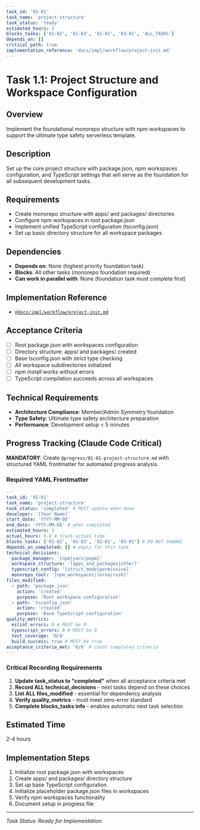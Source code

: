 ```yaml
---
task_id: '01-01'
task_name: 'project-structure'
task_status: 'ready'
estimated_hours: 3
blocks_tasks: ['01-02', '01-03', '02-01', '03-01', 'ALL_TASKS']
depends_on: []
critical_path: true
implementation_reference: 'docs/impl/workflow/project-init.md'
---
```


# Task 1.1: Project Structure and Workspace Configuration

## Overview

Implement the foundational monorepo structure with npm workspaces to support the ultimate type safety serverless template.

## Description

Set up the core project structure with package.json, npm workspaces configuration, and TypeScript settings that will serve as the foundation for all subsequent development tasks.

## Requirements

- Create monorepo structure with apps/ and packages/ directories
- Configure npm workspaces in root package.json
- Implement unified TypeScript configuration (tsconfig.json)
- Set up basic directory structure for all workspace packages

## Dependencies

- **Depends on**: None (highest priority foundation task)
- **Blocks**: All other tasks (monorepo foundation required)
- **Can work in parallel with**: None (foundation task must complete first)

## Implementation Reference

- [`@docs/impl/workflow/project-init.md`](../docs/impl/workflow/project-init.md)

## Acceptance Criteria

- [ ] Root package.json with workspaces configuration
- [ ] Directory structure: apps/ and packages/ created
- [ ] Base tsconfig.json with strict type checking
- [ ] All workspace subdirectories initialized
- [ ] npm install works without errors
- [ ] TypeScript compilation succeeds across all workspaces

## Technical Requirements

- **Architecture Compliance**: Member/Admin Symmetry foundation
- **Type Safety**: Ultimate type safety architecture preparation
- **Performance**: Development setup < 5 minutes

## Progress Tracking (Claude Code Critical)

**MANDATORY**: Create `@progress/01-01-project-structure.md` with structured YAML frontmatter for automated progress analysis.

### Required YAML Frontmatter

```yaml
---
task_id: '01-01'
task_name: 'project-structure'
task_status: 'completed' # MUST update when done
developer: '[Your Name]'
start_date: 'YYYY-MM-DD'
end_date: 'YYYY-MM-DD' # when completed
estimated_hours: 3
actual_hours: X.X # track actual time
blocks_tasks: ['01-02', '01-03', '02-01', '03-01'] # DO NOT CHANGE
depends_on_completed: [] # empty for this task
technical_decisions:
  package_manager: '[npm|yarn|pnpm]'
  workspace_structure: '[apps_and_packages|other]'
  typescript_config: '[strict_mode|permissive]'
  monorepo_tool: '[npm_workspaces|lerna|rush]'
files_modified:
  - path: 'package.json'
    action: 'created'
    purpose: 'Root workspace configuration'
  - path: 'tsconfig.json'
    action: 'created'
    purpose: 'Base TypeScript configuration'
quality_metrics:
  eslint_errors: 0 # MUST be 0
  typescript_errors: 0 # MUST be 0
  test_coverage: 'N/A'
  build_success: true # MUST be true
acceptance_criteria_met: '6/6' # count completed criteria
---
```

### Critical Recording Requirements

1. **Update task_status to "completed"** when all acceptance criteria met
2. **Record ALL technical_decisions** - next tasks depend on these choices
3. **List ALL files_modified** - essential for dependency analysis
4. **Verify quality_metrics** - must meet zero-error standard
5. **Complete blocks_tasks info** - enables automatic next task selection

## Estimated Time

2-4 hours

## Implementation Steps

1. Initialize root package.json with workspaces
2. Create apps/ and packages/ directory structure
3. Set up base TypeScript configuration
4. Initialize placeholder package.json files in workspaces
5. Verify npm workspaces functionality
6. Document setup in progress file

---

_Task Status: Ready for Implementation_
